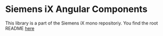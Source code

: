 # Siemens iX Angular Components

This library is a part of the Siemens iX mono repositoriy.
You find the root README [here](https://github.com/siemens/ix/blob/main/README.md)
